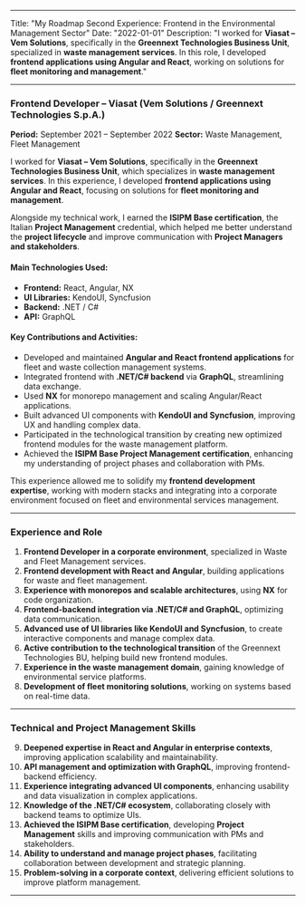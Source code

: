 
---

Title: "My Roadmap Second Experience: Frontend in the Environmental Management Sector"
Date: "2022-01-01"
Description: "I worked for **Viasat – Vem Solutions**, specifically in the **Greennext Technologies Business Unit**, specialized in **waste management services**. In this role, I developed **frontend applications using Angular and React**, working on solutions for **fleet monitoring and management**."

---

### **Frontend Developer – Viasat (Vem Solutions / Greennext Technologies S.p.A.)**

**Period:** September 2021 – September 2022
**Sector:** Waste Management, Fleet Management

I worked for **Viasat – Vem Solutions**, specifically in the **Greennext Technologies Business Unit**, which specializes in **waste management services**. In this experience, I developed **frontend applications using Angular and React**, focusing on solutions for **fleet monitoring and management**.

Alongside my technical work, I earned the **ISIPM Base certification**, the Italian **Project Management** credential, which helped me better understand the **project lifecycle** and improve communication with **Project Managers and stakeholders**.

#### **Main Technologies Used:**

* **Frontend:** React, Angular, NX
* **UI Libraries:** KendoUI, Syncfusion
* **Backend:** .NET / C#
* **API:** GraphQL

#### **Key Contributions and Activities:**

* Developed and maintained **Angular and React frontend applications** for fleet and waste collection management systems.
* Integrated frontend with **.NET/C# backend** via **GraphQL**, streamlining data exchange.
* Used **NX** for monorepo management and scaling Angular/React applications.
* Built advanced UI components with **KendoUI and Syncfusion**, improving UX and handling complex data.
* Participated in the technological transition by creating new optimized frontend modules for the waste management platform.
* Achieved the **ISIPM Base Project Management certification**, enhancing my understanding of project phases and collaboration with PMs.

This experience allowed me to solidify my **frontend development expertise**, working with modern stacks and integrating into a corporate environment focused on fleet and environmental services management.

---

### **Experience and Role**

1. **Frontend Developer in a corporate environment**, specialized in Waste and Fleet Management services.
2. **Frontend development with React and Angular**, building applications for waste and fleet management.
3. **Experience with monorepos and scalable architectures**, using **NX** for code organization.
4. **Frontend-backend integration via .NET/C# and GraphQL**, optimizing data communication.
5. **Advanced use of UI libraries like KendoUI and Syncfusion**, to create interactive components and manage complex data.
6. **Active contribution to the technological transition** of the Greennext Technologies BU, helping build new frontend modules.
7. **Experience in the waste management domain**, gaining knowledge of environmental service platforms.
8. **Development of fleet monitoring solutions**, working on systems based on real-time data.

---

### **Technical and Project Management Skills**

9. **Deepened expertise in React and Angular in enterprise contexts**, improving application scalability and maintainability.
10. **API management and optimization with GraphQL**, improving frontend-backend efficiency.
11. **Experience integrating advanced UI components**, enhancing usability and data visualization in complex applications.
12. **Knowledge of the .NET/C# ecosystem**, collaborating closely with backend teams to optimize UIs.
13. **Achieved the ISIPM Base certification**, developing **Project Management** skills and improving communication with PMs and stakeholders.
14. **Ability to understand and manage project phases**, facilitating collaboration between development and strategic planning.
15. **Problem-solving in a corporate context**, delivering efficient solutions to improve platform management.

---

